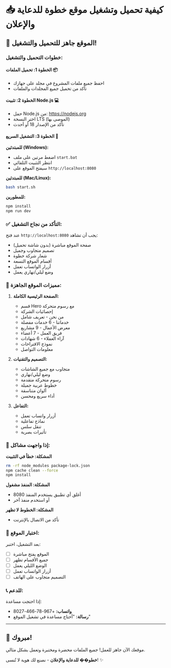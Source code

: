 # 📥 كيفية تحميل وتشغيل موقع خطوة للدعاية والإعلان

## 🎯 الموقع جاهز للتحميل والتشغيل!

### خطوات التحميل والتشغيل:

#### الخطوة 1: تحميل الملفات 📦

- احفظ جميع ملفات المشروع في مجلد على جهازك
- تأكد من تحميل جميع المجلدات والملفات

#### الخطوة 2: تثبيت Node.js 💻

- حمل Node.js من: https://nodejs.org
- اختر النسخة LTS (الموصى بها)
- تأكد من الإصدار 18 أو أحدث

#### الخطوة 3: التشغيل السريع 🚀

**للمبتدئين (Windows):**

- اضغط مرتين على ملف `start.bat`
- انتظر التثبيت التلقائي
- سيفتح الموقع على `http://localhost:8080`

**للمبتدئين (Mac/Linux):**

```bash
bash start.sh
```

**للمطورين:**

```bash
npm install
npm run dev
```

### ✅ التأكد من نجاح التشغيل:

عند فتح `http://localhost:8080` يجب أن تشاهد:

- صفحة الموقع مباشرة (بدون شاشة تحميل)
- تصميم متجاوب وجميل
- شعار شركة خطوة
- أقسام الموقع التسعة
- أزرار الواتساب تعمل
- وضع ليلي/نهاري يعمل

### 🎨 مميزات الموقع الجاهزة:

1. **الصفحة الرئيسية الكاملة:**

   - قسم Hero مع رسوم متحركة
   - إحصائيات الشركة
   - من نحن - تعريف شامل
   - خدماتنا - 6 خدمات مفصلة
   - معرض الأعمال - 9 مشاريع
   - فريق العمل - 7 أعضاء
   - آراء العملاء - 6 شهادات
   - نموذج الاقتراحات
   - معلومات التواصل

2. **التصميم والتقنيات:**

   - متجاوب مع جميع الشاشات
   - وضع ليلي/نهاري
   - رسوم متحركة متقدمة
   - خطوط عربية جميلة
   - ألوان متناسقة
   - أداء سريع ومحسن

3. **التفاعل:**
   - أزرار واتساب تعمل
   - نماذج تفاعلية
   - تنقل سلس
   - تأثيرات بصرية

### 🔧 إذا واجهت مشاكل:

**المشكلة: خطأ في التثبيت**

```bash
rm -rf node_modules package-lock.json
npm cache clean --force
npm install
```

**المشكلة: المنفذ مشغول**

- أغلق أي تطبيق يستخدم المنفذ 8080
- أو استخدم منفذ آخر

**المشكلة: الخطوط لا تظهر**

- تأكد من الاتصال بالإنترنت

### 📱 اختبار الموقع:

بعد التشغيل، اختبر:

- [ ] الموقع يفتح مباشرة
- [ ] جميع الأقسام تظهر
- [ ] الوضع الليلي يعمل
- [ ] أزرار الواتساب تعمل
- [ ] التصميم متجاوب على الهاتف

### 📞 للدعم:

إذا احتجت مساعدة:

- **واتساب:** +967-78-466-8027
- **رسالة:** "أحتاج مساعدة في تشغيل الموقع"

---

## 🎉 مبروك!

موقعك الآن جاهز للعمل! جميع الملفات محضرة ومختبرة وتعمل بشكل مثالي.

**خطو�� للدعاية والإعلان** - نصنع لك هوية لا تُنسى! ✨
